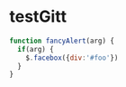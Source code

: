 # testGitt


```javascript
function fancyAlert(arg) {
  if(arg) {
    $.facebox({div:'#foo'})
  }
}
```
